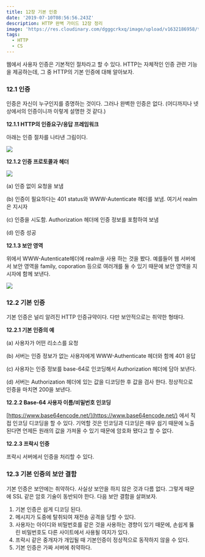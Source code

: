 ```yaml
---
title: 12장 기본 인증
date: '2019-07-10T08:56:56.243Z'
description: HTTP 완벽 가이드 12장 정리
image: 'https://res.cloudinary.com/dgggcrkxq/image/upload/v1632186958/tlog/http-perfect-guide_am6yzc.png'
tags:
  - HTTP
  - CS
---
```


웹에서 사용자 인증은 기본적인 절차라고 할 수 있다. HTTP는 자체적인 인증 관련 기능을 제공하는데, 그 중 HTTP의 기본 인증에 대해 알아보자.

### 12.1 인증

인증은 자신이 누구인지를 증명하는 것이다. 그러나 완벽한 인증은 없다. (어디까지나 넷상에서의 인증이니까 이렇게 설명한 것 같다.)

**12.1.1 HTTP의 인증요구/응답 프레임워크**

아래는 인증 절차를 나타낸 그림이다.

![](https://res.cloudinary.com/dgggcrkxq/image/upload/v1631952594/tlog/Untitled-85db37d4-c66a-4ada-9e5f-0fd221cb78ab_o08ls7.png)

**12.1.2 인증 프로토콜과 헤더**

![](https://res.cloudinary.com/dgggcrkxq/image/upload/v1631952597/tlog/Untitled-ace803f3-1968-40cf-9179-0538a96cbf15_yrh5sr.png)

(a) 인증 없이 요청을 보냄

(b) 인증이 필요하다는 401 status와 WWW-Autenticate 헤더를 보냄. 여기서 realm은 지시자

(c) 인증을 시도함. Authorization 헤더에 인증 정보를 포함하여 보냄

(d) 인증 성공

**12.1.3 보안 영역**

위에서 WWW-Autenticate헤더에 realm을 사용 하는 것을 봤다. 예를들어 웹 서버에서 보안 영역을 family, coporation 등으로 여러개를 둘 수 있기 때문에 보안 영역을 지시자에 함께 보낸다.

![](https://res.cloudinary.com/dgggcrkxq/image/upload/v1631952593/tlog/Untitled-6b33ef20-1469-4fd5-9b90-60121b24d65e_oa4nrk.png)

### 12.2 기본 인증

기본 인증은 널리 알려진 HTTP 인증규약이다. 다만 보안적으로는 취약한 형태다.

**12.2.1 기본 인증의 예**

(a) 사용자가 어떤 리소스를 요청

(b) 서버는 인증 정보가 없는 사용자에게 WWW-Authenticate 헤더와 함께 401 응답

(c) 사용자는 인증 정보를 base-64로 인코딩해서 Authorization 헤더에 담아 보낸다.

(d) 서버는 Authorization 헤더에 있는 값을 디코딩한 후 값을 검사 한다. 정상적으로 인증을 마치면 200을 보낸다.

**12.2.2 Base-64 사용자 이름/비밀번호 인코딩**

[https://www.base64encode.net/](https://www.base64encode.net/) 에서 직접 인코딩 디코딩을 할 수 있다. 기억할 것은 인코딩과 디코딩은 매우 쉽기 때문에 노출된다면 언제든 원래의 값을 가져올 수 있기 때문에 암호화 됐다고 할 수 없다.

**12.2.3 프락시 인증**

프락시 서버에서 인증을 처리할 수 있다.

### 12.3 기본 인증의 보안 결함

기본 인증은 보안에는 취약하다. 사실상 보안을 하지 않은 것과 다름 없다. 그렇게 때문에 SSL 같은 암호 기술이 동반되야 한다. 다음 보안 결함을 살펴보자.

1. 기본 인증은 쉽게 디코딩 된다.
2. 메시지가 도중에 탈취되여 재전송 공격을 당할 수 있다.
3. 사용자는 아이디와 비밀번호를 같은 것을 사용하는 경향이 있기 때문에, 손쉽게 뚫린 비밀번호도 다른 사이트에서 사용될 여지가 있다.
4. 프락시 같은 중개자가 개입될 때 기본인증이 정상적으로 동작하지 않을 수 있다.
5. 기본 인증은 가짜 서버에 취약하다.